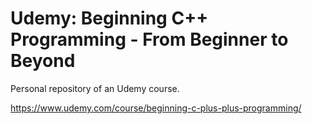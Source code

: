 # Udemy: Beginning C++ Programming - From Beginner to Beyond

Personal repository of an Udemy course.

https://www.udemy.com/course/beginning-c-plus-plus-programming/
